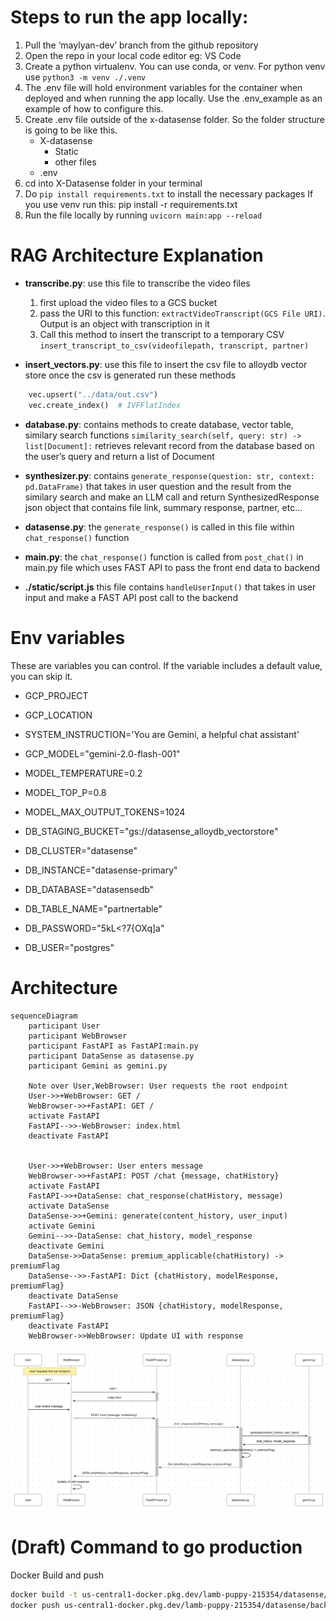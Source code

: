 # Steps to run the app locally:

1. Pull the ‘maylyan-dev’ branch from the github repository
2. Open the repo in your local code editor eg: VS Code
3. Create a python virtualenv. You can use conda, or venv. For python venv use ```python3 -m venv ./.venv```
4. The .env file will hold environment variables for the container when deployed and when running the app locally. Use the .env_example as an example of how to configure this.
5. Create .env file outside of the x-datasense folder. So the folder structure is going to be like this.
    - X-datasense
        - Static
        - other files
    - .env
6. cd into X-Datasense folder in your terminal
7. Do ```pip install requirements.txt``` to install the necessary packages
    If you use venv run this: pip install -r requirements.txt
8. Run the file locally by running ```uvicorn main:app --reload```


# RAG Architecture Explanation

- **transcribe.py**: use this file to transcribe the video files
    1. first upload the video files to a GCS bucket
    2. pass the URI to this function: ```extractVideoTranscript(GCS File URI)```. Output is an object with transcription in it
    3. Call this method to insert the transcript to a temporary CSV ```insert_transcript_to_csv(videofilepath, transcript, partner)```

- **insert_vectors.py**: use this file to insert the csv file to alloydb vector store
once the csv is generated run these methods
```python
    vec.upsert("../data/out.csv")
    vec.create_index()  # IVFFlatIndex
```

- **database.py**: contains methods to create database, vector table, similary search functions
    ```similarity_search(self, query: str) -> list[Document]:```
    retrieves relevant record from the database based on the user’s query and return a list of Document

- **synthesizer.py**:
    contains ```generate_response(question: str, context: pd.DataFrame)``` that takes in user question and the result from the similary search and make an LLM call and return SynthesizedResponse json object that contains file link, summary response, partner, etc…

- **datasense.py**:
    the ```generate_response()``` is called in this file within ```chat_response()``` function

- **main.py**:
    the ```chat_response()``` function is called from ```post_chat()``` in main.py file which uses FAST API to pass the front end data to backend

- **./static/script.js**
    this file contains ```handleUserInput()``` that takes in user input and make a FAST API post call to the backend


# Env variables
These are variables you can control. If the variable includes a default value, you can skip it.


- GCP_PROJECT
- GCP_LOCATION
- SYSTEM_INSTRUCTION='You are Gemini, a helpful chat assistant'
- GCP_MODEL="gemini-2.0-flash-001"
- MODEL_TEMPERATURE=0.2
- MODEL_TOP_P=0.8
- MODEL_MAX_OUTPUT_TOKENS=1024

- DB_STAGING_BUCKET="gs://datasense_alloydb_vectorstore"
- DB_CLUSTER="datasense"
- DB_INSTANCE="datasense-primary"
- DB_DATABASE="datasensedb"
- DB_TABLE_NAME="partnertable"
- DB_PASSWORD="5kL<?7{OXq]a"
- DB_USER="postgres"


# Architecture


```mermaid
sequenceDiagram
    participant User
    participant WebBrowser
    participant FastAPI as FastAPI:main.py
    participant DataSense as datasense.py
    participant Gemini as gemini.py

    Note over User,WebBrowser: User requests the root endpoint
    User->>+WebBrowser: GET /
    WebBrowser->>+FastAPI: GET /
    activate FastAPI
    FastAPI-->>-WebBrowser: index.html
    deactivate FastAPI


    User->>+WebBrowser: User enters message
    WebBrowser->>+FastAPI: POST /chat {message, chatHistory}
    activate FastAPI
    FastAPI->>+DataSense: chat_response(chatHistory, message)
    activate DataSense
    DataSense->>+Gemini: generate(content_history, user_input)
    activate Gemini
    Gemini-->>-DataSense: chat_history, model_response
    deactivate Gemini
    DataSense->>DataSense: premium_applicable(chatHistory) -> premiumFlag
    DataSense-->>-FastAPI: Dict {chatHistory, modelResponse, premiumFlag}
    deactivate DataSense
    FastAPI-->>-WebBrowser: JSON {chatHistory, modelResponse, premiumFlag}
    deactivate FastAPI
    WebBrowser->>WebBrowser: Update UI with response
```


![alt text](image.png)

# (Draft) Command to go production

Docker Build and push
```bash
docker build -t us-central1-docker.pkg.dev/lamb-puppy-215354/datasense/backend .
docker push us-central1-docker.pkg.dev/lamb-puppy-215354/datasense/backend
```
